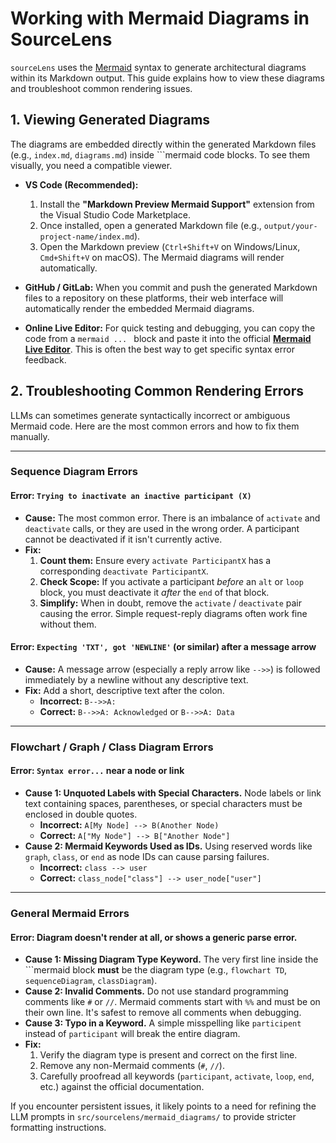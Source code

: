 # Working with Mermaid Diagrams in SourceLens

`sourceLens` uses the [Mermaid](https://mermaid.js.org/) syntax to generate architectural diagrams within its Markdown output. This guide explains how to view these diagrams and troubleshoot common rendering issues.

## 1. Viewing Generated Diagrams

The diagrams are embedded directly within the generated Markdown files (e.g., `index.md`, `diagrams.md`) inside ```mermaid code blocks. To see them visually, you need a compatible viewer.

*   **VS Code (Recommended):**
    1.  Install the **"Markdown Preview Mermaid Support"** extension from the Visual Studio Code Marketplace.
    2.  Once installed, open a generated Markdown file (e.g., `output/your-project-name/index.md`).
    3.  Open the Markdown preview (`Ctrl+Shift+V` on Windows/Linux, `Cmd+Shift+V` on macOS). The Mermaid diagrams will render automatically.

*   **GitHub / GitLab:**
    When you commit and push the generated Markdown files to a repository on these platforms, their web interface will automatically render the embedded Mermaid diagrams.

*   **Online Live Editor:**
    For quick testing and debugging, you can copy the code from a ```mermaid ... ``` block and paste it into the official **[Mermaid Live Editor](https://mermaid.live/)**. This is often the best way to get specific syntax error feedback.

## 2. Troubleshooting Common Rendering Errors

LLMs can sometimes generate syntactically incorrect or ambiguous Mermaid code. Here are the most common errors and how to fix them manually.

---

### **Sequence Diagram Errors**

#### Error: `Trying to inactivate an inactive participant (X)`
*   **Cause:** The most common error. There is an imbalance of `activate` and `deactivate` calls, or they are used in the wrong order. A participant cannot be deactivated if it isn't currently active.
*   **Fix:**
    1.  **Count them:** Ensure every `activate ParticipantX` has a corresponding `deactivate ParticipantX`.
    2.  **Check Scope:** If you activate a participant *before* an `alt` or `loop` block, you must deactivate it *after* the `end` of that block.
    3.  **Simplify:** When in doubt, remove the `activate` / `deactivate` pair causing the error. Simple request-reply diagrams often work fine without them.

#### Error: `Expecting 'TXT', got 'NEWLINE'` (or similar) after a message arrow
*   **Cause:** A message arrow (especially a reply arrow like `-->>`) is followed immediately by a newline without any descriptive text.
*   **Fix:** Add a short, descriptive text after the colon.
    *   **Incorrect:** `B-->>A:`
    *   **Correct:** `B-->>A: Acknowledged` or `B-->>A: Data`

---

### **Flowchart / Graph / Class Diagram Errors**

#### Error: `Syntax error...` near a node or link
*   **Cause 1: Unquoted Labels with Special Characters.** Node labels or link text containing spaces, parentheses, or special characters must be enclosed in double quotes.
    *   **Incorrect:** `A[My Node] --> B(Another Node)`
    *   **Correct:** `A["My Node"] --> B["Another Node"]`
*   **Cause 2: Mermaid Keywords Used as IDs.** Using reserved words like `graph`, `class`, or `end` as node IDs can cause parsing failures.
    *   **Incorrect:** `class --> user`
    *   **Correct:** `class_node["class"] --> user_node["user"]`

---

### **General Mermaid Errors**

#### Error: Diagram doesn't render at all, or shows a generic parse error.
*   **Cause 1: Missing Diagram Type Keyword.** The very first line inside the ```mermaid block **must** be the diagram type (e.g., `flowchart TD`, `sequenceDiagram`, `classDiagram`).
*   **Cause 2: Invalid Comments.** Do not use standard programming comments like `#` or `//`. Mermaid comments start with `%%` and must be on their own line. It's safest to remove all comments when debugging.
*   **Cause 3: Typo in a Keyword.** A simple misspelling like `participent` instead of `participant` will break the entire diagram.
*   **Fix:**
    1.  Verify the diagram type is present and correct on the first line.
    2.  Remove any non-Mermaid comments (`#`, `//`).
    3.  Carefully proofread all keywords (`participant`, `activate`, `loop`, `end`, etc.) against the official documentation.

If you encounter persistent issues, it likely points to a need for refining the LLM prompts in `src/sourcelens/mermaid_diagrams/` to provide stricter formatting instructions.
